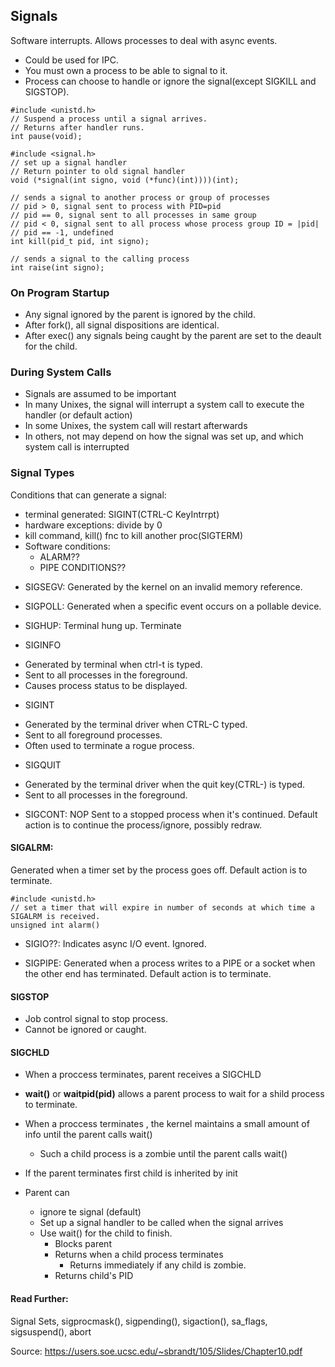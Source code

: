 ## Signals

Software interrupts. Allows processes to deal with async events.

- Could be used for IPC.
- You must own a process to be able to signal to it.
- Process can choose to handle or ignore the signal(except SIGKILL and SIGSTOP).

```
#include <unistd.h>
// Suspend a process until a signal arrives.
// Returns after handler runs.
int pause(void);

#include <signal.h>
// set up a signal handler
// Return pointer to old signal handler
void (*signal(int signo, void (*func)(int))))(int);

// sends a signal to another process or group of processes
// pid > 0, signal sent to process with PID=pid
// pid == 0, signal sent to all processes in same group
// pid < 0, signal sent to all process whose process group ID = |pid|
// pid == -1, undefined
int kill(pid_t pid, int signo);

// sends a signal to the calling process
int raise(int signo);
```

### On Program Startup
- Any signal ignored by the parent is ignored by the child.
- After fork(), all signal dispositions are identical.
- After exec() any signals being caught by the parent are set to the deault for the child.

### During System Calls
- Signals are assumed to be important
- In many Unixes, the signal will interrupt a system call to execute the handler (or default action)
- In some Unixes, the system call will restart afterwards
- In others, not may depend on how the signal was set up, and which system call is interrupted

### Signal Types
Conditions that can generate a signal: 
- terminal generated: SIGINT(CTRL-C KeyIntrrpt)
- hardware exceptions: divide by 0
- kill command, kill() fnc to kill another proc(SIGTERM)
- Software conditions: 
    - ALARM?? 
    - PIPE CONDITIONS??

* SIGSEGV: Generated by the kernel on an invalid memory reference.
* SIGPOLL: Generated when a specific event occurs on a pollable device.

* SIGHUP: Terminal hung up. Terminate

* SIGINFO
- Generated by terminal when ctrl-t is typed.
- Sent to all processes in the foreground.
- Causes process status to be displayed.

* SIGINT
- Generated by the terminal driver when CTRL-C typed.
- Sent to all foreground processes.
- Often used to terminate a rogue process.

* SIGQUIT
- Generated by the terminal driver when the quit key(CTRL-\) is typed.
- Sent to all processes in the foreground.

* SIGCONT: NOP
Sent to a stopped process when it's continued.
Default action is to continue the process/ignore, possibly redraw.

#### SIGALRM: 

Generated when a timer set by the process goes off. Default action is to terminate.

```
#include <unistd.h>
// set a timer that will expire in number of seconds at which time a SIGALRM is received.
unsigned int alarm()
```

* SIGIO??: Indicates async I/O event. Ignored.

* SIGPIPE: Generated when a process writes to a PIPE or a socket when the other end has terminated. Default action is to terminate.

#### SIGSTOP
- Job control signal to stop process.
- Cannot be ignored or caught.

#### SIGCHLD

- When a proccess terminates, parent receives a SIGCHLD
- **wait()** or **waitpid(pid)** allows a parent process to wait for a shild process to terminate.
- When a proccess terminates , the kernel maintains a small amount of info until the parent calls wait()
    - Such a child process is a zombie until the parent calls wait()
- If the parent terminates first child is inherited by init

- Parent can
    - ignore te signal (default)
    - Set up a signal handler to be called when the signal arrives
    - Use wait() for the child to finish.
        - Blocks parent
        - Returns when a child process terminates
            - Returns immediately if any child is zombie.
        - Returns child's PID

#### Read Further:
Signal Sets, sigprocmask(), sigpending(), sigaction(), sa_flags, sigsuspend(), abort

Source: https://users.soe.ucsc.edu/~sbrandt/105/Slides/Chapter10.pdf
